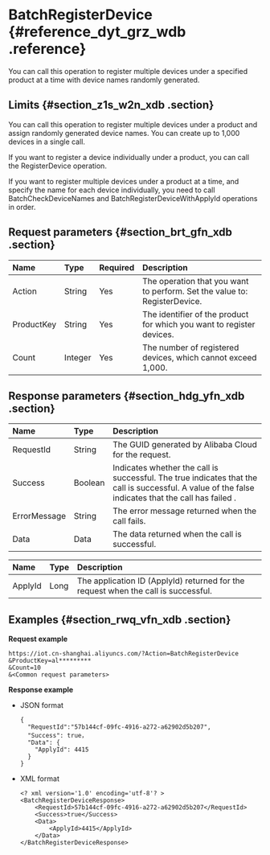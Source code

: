 # BatchRegisterDevice {#reference_dyt_grz_wdb .reference}

You can call this operation to register multiple devices under a specified product at a time with device names randomly generated.

## Limits {#section_z1s_w2n_xdb .section}

You can call this operation to register multiple devices under a product and assign randomly generated device names. You can create up to 1,000 devices in a single call.

If you want to register a device individually under a product, you can call the RegisterDevice operation.

If you want to register multiple devices under a product at a time, and specify the name for each device individually, you need to call BatchCheckDeviceNames and BatchRegisterDeviceWithApplyId operations in order.

## Request parameters {#section_brt_gfn_xdb .section}

|Name|Type|Required|Description|
|:---|:---|:-------|:----------|
|Action|String|Yes|The operation that you want to perform. Set the value to: RegisterDevice.|
|ProductKey|String|Yes|The identifier of the product for which you want to register devices.|
|Count|Integer|Yes|The number of registered devices, which cannot exceed 1,000.|

## Response parameters {#section_hdg_yfn_xdb .section}

|Name|Type|Description|
|:---|:---|:----------|
|RequestId|String|The GUID generated by Alibaba Cloud for the request.|
|Success|Boolean|Indicates whether the call is successful. The true indicates that the call is successful. A value of the false indicates that the call has failed .|
|ErrorMessage|String|The error message returned when the call fails.|
|Data|Data|The data returned when the call is successful.|

|Name|Type|Description|
|:---|:---|:----------|
|ApplyId|Long|The application ID \(ApplyId\) returned for the request when the call is successful.|

## Examples {#section_rwq_vfn_xdb .section}

**Request example**

```
https://iot.cn-shanghai.aliyuncs.com/?Action=BatchRegisterDevice
&ProductKey=al*********
&Count=10
&<Common request parameters>
```

**Response example**

-   JSON format

    ```
    {
      "RequestId":"57b144cf-09fc-4916-a272-a62902d5b207",  
      "Success": true，
      "Data": {
        "ApplyId": 4415
      }
    }
    ```

-   XML format

    ```
    <? xml version='1.0' encoding='utf-8'? >
    <BatchRegisterDeviceResponse>
        <RequestId>57b144cf-09fc-4916-a272-a62902d5b207</RequestId>
        <Success>true</Success>
        <Data>
            <ApplyId>4415</ApplyId>
        </Data>
    </BatchRegisterDeviceResponse>
    ```


